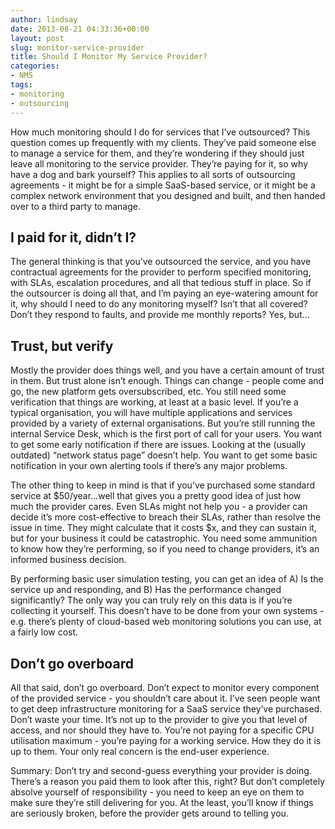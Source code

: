 ```yaml
---
author: lindsay
date: 2013-08-21 04:33:36+00:00
layout: post
slug: monitor-service-provider
title: Should I Monitor My Service Provider?
categories:
- NMS
tags:
- monitoring
- outsourcing
---
```


How much monitoring should I do for services that I’ve outsourced? This question comes up frequently with my clients. They’ve paid someone else to manage a service for them, and they’re wondering if they should just leave all monitoring to the service provider. They’re paying for it, so why have a dog and bark yourself? This applies to all sorts of outsourcing agreements - it might be for a simple SaaS-based service, or it might be a complex network environment that you designed and built, and then handed over to a third party to manage.

## I paid for it, didn’t I?

The general thinking is that you’ve outsourced the service, and you have contractual agreements for the provider to perform specified monitoring, with SLAs, escalation procedures, and all that tedious stuff in place. So if the outsourcer is doing all that, and I’m paying an eye-watering amount for it, why should I need to do any monitoring myself? Isn’t that all covered? Don’t they respond to faults, and provide me monthly reports? Yes, but…

## Trust, but verify

Mostly the provider does things well, and you have a certain amount of trust in them. But trust alone isn’t enough. Things can change - people come and go, the new platform gets oversubscribed, etc. You still need some verification that things are working, at least at a basic level. If you’re a typical organisation, you will have multiple applications and services provided by a variety of external organisations. But you’re still running the internal Service Desk, which is the first port of call for your users. You want to get some early notification if there are issues. Looking at the (usually outdated) “network status page” doesn’t help. You want to get some basic notification in your own alerting tools if there’s any major problems.

The other thing to keep in mind is that if you’ve purchased some standard service at $50/year…well that gives you a pretty good idea of just how much the provider cares. Even SLAs might not help you - a provider can decide it’s more cost-effective to breach their SLAs, rather than resolve the issue in time. They might calculate that it costs $x, and they can sustain it, but for your business it could be catastrophic. You need some ammunition to know how they’re performing, so if you need to change providers, it’s an informed business decision.

By performing basic user simulation testing, you can get an idea of A) Is the service up and responding, and B) Has the performance changed significantly? The only way you can truly rely on this data is if you’re collecting it yourself. This doesn’t have to be done from your own systems - e.g. there’s plenty of cloud-based web monitoring solutions you can use, at a fairly low cost.

## Don’t go overboard

All that said, don’t go overboard. Don’t expect to monitor every component of the provided service - you shouldn’t care about it. I’ve seen people want to get deep infrastructure monitoring for a SaaS service they’ve purchased. Don’t waste your time. It’s not up to the provider to give you that level of access, and nor should they have to. You’re not paying for a specific CPU utilisation maximum - you’re paying for a working service. How they do it is up to them. Your only real concern is the end-user experience.

Summary: Don’t try and second-guess everything your provider is doing. There’s a reason you paid them to look after this, right? But don’t completely absolve yourself of responsibility - you need to keep an eye on them to make sure they’re still delivering for you. At the least, you’ll know if things are seriously broken, before the provider gets around to telling you.
